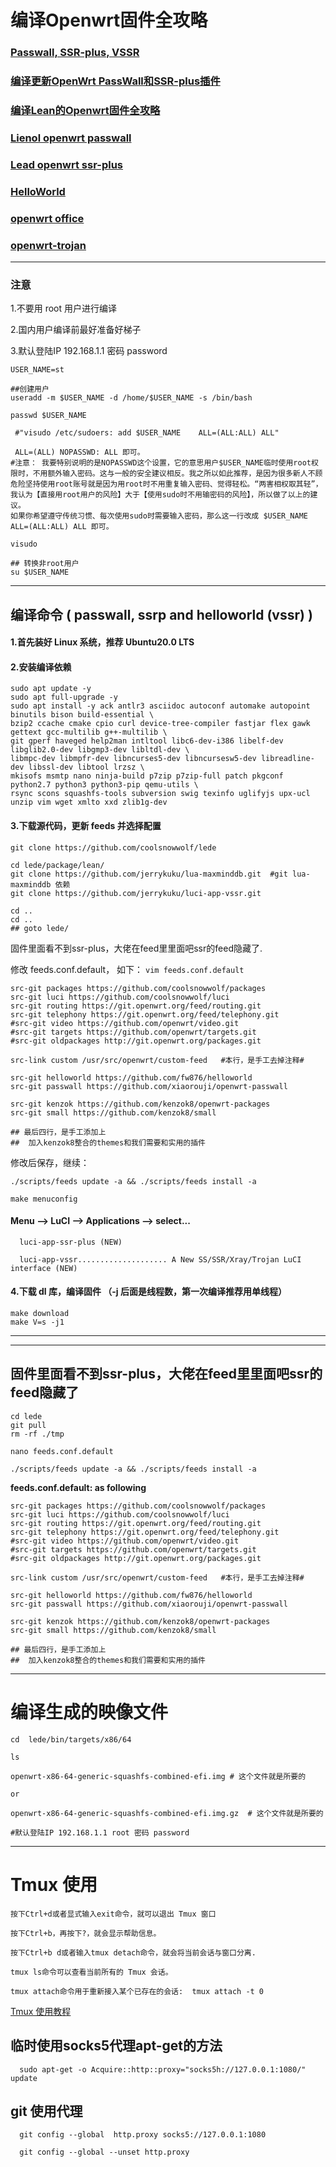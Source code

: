 # 编译Openwrt固件全攻略

### [Passwall, SSR-plus, VSSR](https://github.com/kenzok8/openwrt-packages)

### [编译更新OpenWrt PassWall和SSR-plus插件](https://mianao.info/2020/05/05/编译更新OpenWrt-PassWall和SSR-plus插件)

### [编译Lean的Openwrt固件全攻略](https://imgki.com/archives/openwrt-lean.html)

### [Lienol openwrt passwall](https://github.com/Lienol/openwrt)

### [Lead openwrt ssr-plus](https://github.com/coolsnowwolf/lede)

### [HelloWorld](https://github.com/jerrykuku/luci-app-vssr)

### [openwrt office](https://github.com/openwrt/openwrt)

### [openwrt-trojan](https://github.com/trojan-gfw/openwrt-trojan)

---

### 注意

   1.不要用 root 用户进行编译
   
   2.国内用户编译前最好准备好梯子
   
   3.默认登陆IP 192.168.1.1 密码 password
   
   
```shell
USER_NAME=st

##创建用户
useradd -m $USER_NAME -d /home/$USER_NAME -s /bin/bash

passwd $USER_NAME

 #"visudo /etc/sudoers: add $USER_NAME    ALL=(ALL:ALL) ALL"
 
 ALL=(ALL) NOPASSWD: ALL 即可。
#注意： 我要特别说明的是NOPASSWD这个设置，它的意思用户$USER_NAME临时使用root权限时，不用额外输入密码。这与一般的安全建议相反。我之所以如此推荐，是因为很多新人不顾危险坚持使用root账号就是因为用root时不用重复输入密码、觉得轻松。“两害相权取其轻”，我认为【直接用root用户的风险】大于【使用sudo时不用输密码的风险】，所以做了以上的建议。
如果你希望遵守传统习惯、每次使用sudo时需要输入密码，那么这一行改成 $USER_NAME ALL=(ALL:ALL) ALL 即可。

visudo

## 转换非root用户
su $USER_NAME
```
------
## 编译命令 ( passwall, ssrp and helloworld (vssr) )

#### 1.首先装好 Linux 系统，推荐  Ubuntu20.0 LTS

#### 2.安装编译依赖

```
sudo apt update -y
sudo apt full-upgrade -y
sudo apt install -y ack antlr3 asciidoc autoconf automake autopoint binutils bison build-essential \
bzip2 ccache cmake cpio curl device-tree-compiler fastjar flex gawk gettext gcc-multilib g++-multilib \
git gperf haveged help2man intltool libc6-dev-i386 libelf-dev libglib2.0-dev libgmp3-dev libltdl-dev \
libmpc-dev libmpfr-dev libncurses5-dev libncursesw5-dev libreadline-dev libssl-dev libtool lrzsz \
mkisofs msmtp nano ninja-build p7zip p7zip-full patch pkgconf python2.7 python3 python3-pip qemu-utils \
rsync scons squashfs-tools subversion swig texinfo uglifyjs upx-ucl unzip vim wget xmlto xxd zlib1g-dev
```

#### 3.下载源代码，更新 feeds 并选择配置

```
git clone https://github.com/coolsnowwolf/lede

cd lede/package/lean/
git clone https://github.com/jerrykuku/lua-maxminddb.git  #git lua-maxminddb 依赖
git clone https://github.com/jerrykuku/luci-app-vssr.git  

cd ..
cd ..
## goto lede/
```
固件里面看不到ssr-plus，大佬在feed里里面吧ssr的feed隐藏了.

修改 feeds.conf.default， 如下：
`vim feeds.conf.default`

```
src-git packages https://github.com/coolsnowwolf/packages
src-git luci https://github.com/coolsnowwolf/luci
src-git routing https://git.openwrt.org/feed/routing.git
src-git telephony https://git.openwrt.org/feed/telephony.git
#src-git video https://github.com/openwrt/video.git
#src-git targets https://github.com/openwrt/targets.git
#src-git oldpackages http://git.openwrt.org/packages.git

src-link custom /usr/src/openwrt/custom-feed   #本行，是手工去掉注释#

src-git helloworld https://github.com/fw876/helloworld
src-git passwall https://github.com/xiaorouji/openwrt-passwall

src-git kenzok https://github.com/kenzok8/openwrt-packages  
src-git small https://github.com/kenzok8/small  

## 最后四行，是手工添加上
##  加入kenzok8整合的themes和我们需要和实用的插件
```

修改后保存，继续：
```
./scripts/feeds update -a && ./scripts/feeds install -a

make menuconfig
```

#### Menu --> LuCI --> Applications -->  select...

      luci-app-ssr-plus (NEW) 

      luci-app-vssr.................... A New SS/SSR/Xray/Trojan LuCI interface (NEW)


#### 4.下载 dl 库，编译固件 （-j 后面是线程数，第一次编译推荐用单线程）

```
make download
make V=s -j1
```


---
---

## 固件里面看不到ssr-plus，大佬在feed里里面吧ssr的feed隐藏了


```
cd lede
git pull
rm -rf ./tmp

nano feeds.conf.default

./scripts/feeds update -a && ./scripts/feeds install -a

```

**feeds.conf.default: as following**

```
src-git packages https://github.com/coolsnowwolf/packages
src-git luci https://github.com/coolsnowwolf/luci
src-git routing https://git.openwrt.org/feed/routing.git
src-git telephony https://git.openwrt.org/feed/telephony.git
#src-git video https://github.com/openwrt/video.git
#src-git targets https://github.com/openwrt/targets.git
#src-git oldpackages http://git.openwrt.org/packages.git

src-link custom /usr/src/openwrt/custom-feed   #本行，是手工去掉注释#

src-git helloworld https://github.com/fw876/helloworld
src-git passwall https://github.com/xiaorouji/openwrt-passwall

src-git kenzok https://github.com/kenzok8/openwrt-packages  
src-git small https://github.com/kenzok8/small  

## 最后四行，是手工添加上
##  加入kenzok8整合的themes和我们需要和实用的插件
```
---

# 编译生成的映像文件
```
cd  lede/bin/targets/x86/64

ls 

openwrt-x86-64-generic-squashfs-combined-efi.img # 这个文件就是所要的

or

openwrt-x86-64-generic-squashfs-combined-efi.img.gz  # 这个文件就是所要的

#默认登陆IP 192.168.1.1 root 密码 password
```

---
# Tmux 使用
```
按下Ctrl+d或者显式输入exit命令，就可以退出 Tmux 窗口

按下Ctrl+b，再按下?，就会显示帮助信息。

按下Ctrl+b d或者输入tmux detach命令，就会将当前会话与窗口分离.

tmux ls命令可以查看当前所有的 Tmux 会话。

tmux attach命令用于重新接入某个已存在的会话:  tmux attach -t 0

```
[Tmux 使用教程](https://www.ruanyifeng.com/blog/2019/10/tmux.html)



## 临时使用socks5代理apt-get的方法

      sudo apt-get -o Acquire::http::proxy="socks5h://127.0.0.1:1080/"  update 

## git 使用代理

      git config --global  http.proxy socks5://127.0.0.1:1080

      git config --global --unset http.proxy
